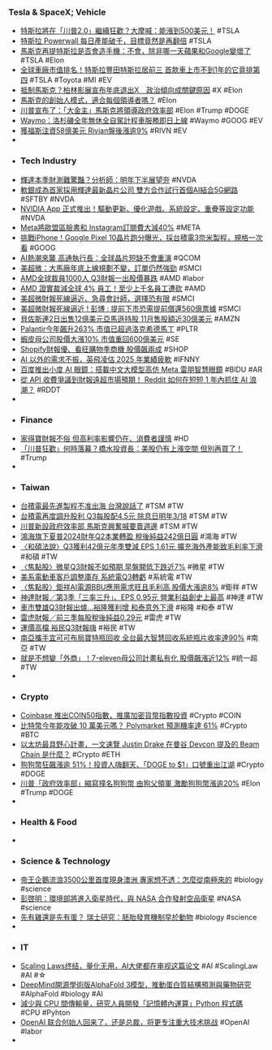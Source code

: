 ### Tesla & SpaceX; Vehicle
- [特斯拉將在「川普2.0」繼續狂歡？大摩喊：能漲到500美元！](https://news.cnyes.com/news/id/5777647) #TSLA
- [特斯拉 Powerwall 每日產能破千，目標竟然是再翻倍](https://technews.tw/2024/11/13/tesla-powerwall-production-1000-perday/) #TSLA
- [馬斯克再提特斯拉是否會造手機：不會，除非哪一天蘋果和Google變壞了](https://www.techbang.com/posts/119414-elon-musk-tesla-wont-build-phones-unless-apple-and-google-do) #TSLA #Elon
- [全球車廠市值排名！特斯拉豐田特斯拉居前三 首款車上市不到1年的它竟排第四](https://news.cnyes.com/news/id/5777672) #TSLA #Toyota #MI #EV
- [抵制馬斯克？柏林影展宣布年底退出X　政治傾向成關鍵原因](https://news.tvbs.com.tw/world/2683368) #X #Elon
- [馬斯克的創始人模式，適合每個領導者嗎？](https://www.gvm.com.tw/article/117081) #Elon
- [川普宣布了：「大金主」馬斯克將領導政府效率部](https://news.cnyes.com/news/id/5777568) #Elon #Trump #DOGE
- [Waymo：洛杉磯全年無休全自駕計程車服務即日上線](https://technews.tw/2024/11/13/waymo-one-is-now-open-to-all-in-los-angeles/) #Waymo #GOOG #EV
- [獲福斯注資58億美元 Rivian盤後漲逾9%](https://news.cnyes.com/news/id/5777697) #RIVN #EV
-
- ### Tech Industry
- [輝達本季財測難驚豔？分析師：明年下半展望夯](https://finance.technews.tw/2024/11/13/nvidia-may-break-its-beat-and-raise-streak-but-theres-good-news-for-investors/) #NVDA
- [軟銀成為首家採用輝達最新晶片公司 雙方合作試行首個AI結合5G網路](https://news.cnyes.com/news/id/5778126) #SFTBY #NVDA
- [NVIDIA App 正式推出！驅動更新、優化遊戲、系統設定、重疊等設定功能](https://news.xfastest.com/nvidia/146092/nvidia-app-2/) #NVDA
- [Meta將歐盟區臉書和 Instagram訂閱費大減40%](https://news.cnyes.com/news/id/5777508) #META
- [挑戰iPhone！Google Pixel 10晶片跑分曝光，採台積電3奈米製程，規格一次看](https://www.bnext.com.tw/article/81262/google-tensor-g5-chip) #GOOG
- [AI熱潮來襲 高通執行長：全球晶片短缺不會重演](https://news.cnyes.com/news/id/5777440) #QCOM
- [美超微：大馬廠年底上線規劃不變，訂單仍然強勁](https://technews.tw/2024/11/12/supermicro-malaysia-order/) #SMCI
- [AMD全球裁員1000人 Q3財報一出股價暴跌](https://tw.news.yahoo.com/amd全球裁員1000人-q3財報-出股價暴跌-064353195.html) #AMD #labor
- [AMD 證實裁減全球 4% 員工！至少上千名員工遭砍](https://finance.technews.tw/2024/11/13/amd-confirms-laying-off-4-of-its-employees/) #AMD
- [美超微財報死線逼近、急尋會計師，選擇恐有限](https://finance.technews.tw/2024/11/13/super-micro-needs-a-new-auditor-by-this-weekend/) #SMCI
- [美超微財報死線逼近 ! 彭博 : 提前下市恐需提前償還560億票據](https://ec.ltn.com.tw/article/breakingnews/4861075) #SMCI
- [貝佐斯連2日出售12億美元亞馬遜持股 11月售股額近30億美元](https://news.cnyes.com/news/id/5778105) #AMZN
- [Palantir今年飆升263% 市值已超過洛克希德馬丁](https://news.cnyes.com/news/id/5776353) #PLTR
- [蝦皮母公司股價大漲10% 市值重回600億美元](https://news.cnyes.com/news/id/5778130) #SE
- [Shopify財報優、看旺購物季商機 股價飆兩成](https://www.moneydj.com/kmdj/news/newsviewer.aspx?a=42dd67cb-9ac7-4ad1-ab06-8bc2bcc4054a) #SHOP
- [AI 以外的需求不振，英飛凌估 2025 年業績疲軟](https://finance.technews.tw/2024/11/13/infineon-predicts-weak-performance-in-2025/) #IFNNY
- [百度推出小度 AI 眼鏡：搭載中文大模型高仿 Meta 雷朋智慧眼鏡](https://www.kocpc.com.tw/archives/574038) #BIDU #AR
- [從 API 收費爭議到財報遠超市場預期！ Reddit 如何在短短 1 年內抓住 AI 浪潮？](https://www.inside.com.tw/article/36748-reddit-ai-wave) #RDDT
-
- ### Finance
- [家得寶財報不俗 但高利率影響仍在、消費者謹慎](https://www.moneydj.com/kmdj/news/newsviewer.aspx?a=1cde8116-4e06-487c-9203-7d299cd21779) #HD
- [「川普狂歡」何時落幕？橋水投資長：美股仍有上漲空間 但別再買了！](https://news.cnyes.com/news/id/5777766) #Trump
-
- ### Taiwan
- [台積電最先進製程不准出海 台灣說話了](https://news.pchome.com.tw/science/technice/20241111/index-73131093451780338005.html) #TSM #TW
- [台積電再度調升股利 Q3每股配4.5元 除息日明年3/18](https://news.cnyes.com/news/id/5777140) #TSM #TW
- [川普新設政府效率部 馬斯克興奮喊要賣週邊](https://tw.news.yahoo.com/川普新設政府效率部-馬斯克興奮喊要賣週邊-054251831.html) #TSM #TW
- [鴻海旗下夏普2024財年Q2本業轉盈 稅後純益242億日圓](https://news.cnyes.com/news/id/5777276) #鴻海 #TW
- [〈和碩法說〉Q3獲利42億元年季雙減 EPS 1.61元 擴充海外產能致毛利率下滑](https://news.cnyes.com/news/id/5778234) #和碩 #TW
- [〈焦點股〉微星Q3財報不如預期 早盤開低下跌近7%](https://news.cnyes.com/news/id/5777954) #微星 #TW
- [美系電動車客戶調整庫存 系統電Q3轉虧](https://news.cnyes.com/news/id/5777348) #系統電 #TW
- [〈焦點股〉鉅祥AI電源BBU應用需求旺且毛利高 股價大漲逾8%](https://news.cnyes.com/news/id/5777905) #鉅祥 #TW
- [神達財報／第3季「三率三升」、EPS 0.95元 營業利益創史上最高](https://udn.com/news/story/7252/8355438) #神達 #TW
- [車市雙雄Q3財報出爐…裕隆獲利增 和泰意外下滑](https://tw.news.yahoo.com/車市雙雄q3財報出爐-裕隆獲利增-和泰意外下滑-222821286.html) #裕隆 #和泰 #TW
- [雷虎財報／前三季每股稅後純益0.29元](https://money.udn.com/money/story/5710/8355756) #雷虎 #TW
- [運價高檔 裕民Q3財報嗨](https://www.chinatimes.com/newspapers/20241113000323-260206) #裕民 #TW
- [南亞攜手宜可可布局寶特瓶回收 全台最大智慧回收系統瓶片收率達90%](https://news.cnyes.com/news/id/5778128) #南亞 #TW
- [就是不想變「外商」！7-eleven母公司計畫私有化 股價飆漲近12%](https://news.cnyes.com/news/id/5777913) #統一超 #TW
-
- ### Crypto
- [Coinbase 推出COIN50指數，推廣加密貨幣指數投資](https://abmedia.io/coinbase-launch-coin50-index) #Crypto #COIN
- [比特幣今年能攻破 10 萬美元嗎？ Polymarket 預測機率達 61%](https://blockcast.it/2024/11/12/mica-daily-241112/) #Crypto #BTC
- [以太坊最具野心計畫，一文速覽 Justin Drake 在曼谷 Devcon 提及的 Beam Chain 是什麼？](https://abmedia.io/ethereum-justin-drake-beam-chain) #Crypto #ETH
- [狗狗幣狂飆漲逾 51%！投資人嗨翻天、「DOGE to $1」口號重出江湖](https://blockcast.it/2024/11/12/dogecoin-rockets-50percent-as-traders-target-1-price-next/) #Crypto #DOGE
- [川普「政府效率部」縮寫撞名狗狗幣 由狗父領軍 激勵狗狗幣漲逾20%](https://news.cnyes.com/news/id/5777917) #Elon #Trump #DOGE
-
- ### Health & Food
-
- ### Science & Technology
- [帝王企鵝流浪3500公里首度現身澳洲 專家想不透：怎麼從南極來的](https://knews.com.tw/news/AF4A79C5C6FF3EE77BBD71ACCB9B63EA) #biology #science
- [彭啓明：環境部將進入衛星時代，與 NASA 合作發射空品衛星](https://technews.tw/2024/11/13/moenv-nasa-air-quality-satellite/) #NASA #science
- [先有雞還是先有蛋？ 瑞士研究：胚胎發育機制早於動物](https://news.pts.org.tw/article/723833) #biology #science
-
- ### IT
- [Scaling Laws终结，量化无用，AI大佬都在审视这篇论文](https://www.jiqizhixin.com/articles/2024-11-13-9) #AI #ScalingLaw #AI #☆
- [DeepMind開源學術版AlphaFold 3模型，推動蛋白質結構預測與藥物研究](https://www.ithome.com.tw/news/165973) #AlphaFold #biology #AI
- [減少與 CPU 間傳輸量，研究人員開發「記憶體內運算」Python 程式碼](https://technews.tw/2024/11/13/in-memory-computing-python/) #CPU #Pyhton
- [OpenAI 联合创始人回来了，还是总裁，将更专注重大技术挑战](https://www.jiqizhixin.com/articles/2024-11-13-4) #OpenAI #labor
-